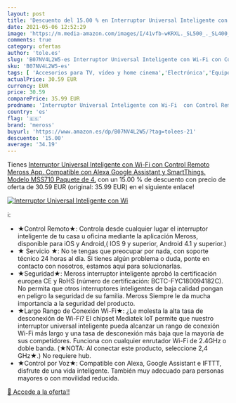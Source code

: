 ```yaml
---
layout: post
title: 'Descuento del 15.00 % en Interruptor Universal Inteligente con Wi'
date: 2021-05-06 12:52:29
image: 'https://m.media-amazon.com/images/I/41vfb-wKRXL._SL500_._SL400_.jpg'
comments: true
category: ofertas
author: 'tole.es'
slug: 'B07NV4L2W5-es Interruptor Universal Inteligente con Wi-Fi con Control...'
sku: 'B07NV4L2W5-es'
tags: [ 'Accesorios para TV, vídeo y home cinema','Electrónica','Equipos por satélite','Switch para equipos por satélite','TV, vídeo y home cinema','alexa','meross', ]
actualPrice: 30.59 EUR
currency: EUR
price: 30.59
comparePrice: 35.99 EUR
prodname: 'Interruptor Universal Inteligente con Wi-Fi  con Control Remoto Meross App. Compatible con Alexa  Google Assistant y SmartThings. Modelo MSS710  Paquete de 4.'
country: 'es'
flag: '🇪🇸'
brand: 'meross'
buyurl: 'https://www.amazon.es/dp/B07NV4L2W5/?tag=tolees-21'
descuento: '15.00'
average: '34.19'
---
```


Tienes [Interruptor Universal Inteligente con Wi-Fi  con Control Remoto Meross App. Compatible con Alexa  Google Assistant y SmartThings. Modelo MSS710  Paquete de 4.](https://www.amazon.es/dp/B07NV4L2W5/?tag=tolees-21) con un 15.00 % de descuento con precio de oferta de 30.59 EUR (original: 35.99 EUR) en el siguiente enlace!

[![Interruptor Universal Inteligente con Wi](https://m.media-amazon.com/images/I/41vfb-wKRXL._SL500_._SL400_.jpg)](https://www.amazon.es/dp/B07NV4L2W5/?tag=tolees-21)

ℹ️:

- ★Control Remoto★: Controla desde cualquier lugar el interruptor inteligente de tu casa u oficina mediante la aplicación Meross, disponible para iOS y Android,( IOS 9 y superior, Android 4.1 y superior.)
- ★ Servicio ★: No te tengas que preocupar por nada, con soporte técnico 24 horas al día. Si tienes algún problema o duda, ponte en contacto con nosotros, estamos aquí para solucionarlas.
- ★Seguridad★: Meross interruptor inteligente aprobó la certificación europea CE y RoHS (número de certificación: BCTC-FYC180094182C). No permita que otros interruptores inteligentes de baja calidad pongan en peligro la seguridad de su familia. Meross Siempre le da mucha importancia a la seguridad del producto.
- ★Largo Rango de Conexión Wi-Fi★: ¿Le molesta la alta tasa de desconexión de Wi-Fi? El chipset Mediatek IoT permite que nuestro interruptor universal inteligente pueda alcanzar un rango de conexión Wi-Fi más largo y una tasa de desconexión más baja que la mayoría de sus competidores. Funciona con cualquier enrutador Wi-Fi de 2.4GHz o doble banda. (★NOTA: Al conectar este producto, seleccione 2,4 GHz★.) No requiere hub.
- ★Control por Voz★: Compatible con Alexa, Google Assistant e IFTTT, disfrute de una vida inteligente. También muy adecuado para personas mayores o con movilidad reducida.

[🛒 Accede a la oferta!!](https://www.amazon.es/dp/B07NV4L2W5/?tag=tolees-21)

